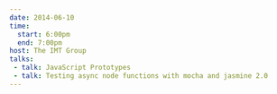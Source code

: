 ```yaml
---
date: 2014-06-10
time:
  start: 6:00pm
  end: 7:00pm
host: The IMT Group
talks:
 - talk: JavaScript Prototypes
 - talk: Testing async node functions with mocha and jasmine 2.0
---
```


